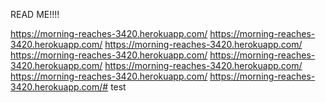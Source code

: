 READ ME!!!!

https://morning-reaches-3420.herokuapp.com/ https://morning-reaches-3420.herokuapp.com/ https://morning-reaches-3420.herokuapp.com/ https://morning-reaches-3420.herokuapp.com/ 
https://morning-reaches-3420.herokuapp.com/ https://morning-reaches-3420.herokuapp.com/ https://morning-reaches-3420.herokuapp.com/ https://morning-reaches-3420.herokuapp.com/# test
